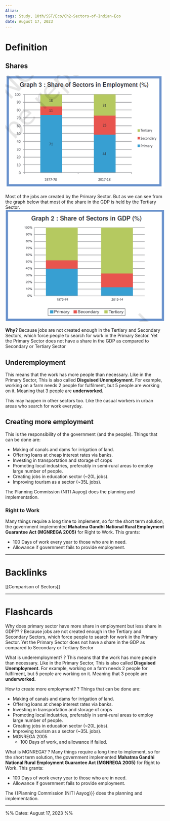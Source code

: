 ```yaml
---
Alias:
tags: Study, 10th/SST/Eco/Ch2-Sectors-of-Indian-Eco
date: August 17, 2023
---
```

# Definition
## Shares
![Pasted image 20230817213354.png](assets/pasted-image-20230817213354-bd83d8085e925b9803508f8a83124287.png)

Most of the jobs are created by the Primary Sector. But as we can see from the graph below that most of the share in the GDP is held by the Tertiary Sector.
![Pasted image 20230817213453.png](assets/pasted-image-20230817213453-eea49974338bfc5605642669b70b290e.png)

**Why?** Because jobs are not created enough in the Tertiary and Secondary Sectors, which force people to search for work in the Primary Sector. Yet the Primary Sector does not have a share in the GDP as compared to Secondary or Tertiary Sector
## Underemployment
This means that the work has more people than necessary. Like in the Primary Sector, This is also called **Disguised Unemployment**.
For example, working on a farm needs 2 people for fulfilment, but 5 people are working on it. Meaning that 3 people are **underworked.**

This may happen in other sectors too. Like the casual workers in urban areas who search for work everyday.
## Creating more employment
This is the responsibility of the government (and the people).
Things that can be done are:
- Making of canals and dams for irrigation of land.
- Offering loans at cheap interest rates via banks.
- Investing in transportation and storage of crops
- Promoting local industries, preferably in semi-rural areas to employ large number of people.
- Creating jobs in education sector (~20L jobs).
- Improving tourism as a sector (~35L jobs).

The Planning Commission (NITI Aayog) does the planning and implementation.
### Right to Work
Many things require a long time to implement, so for the short term solution, the government implemented **Mahatma Gandhi National Rural Employment Guarantee Act (MGNREGA 2005)** for Right to Work.
This grants:
- 100 Days of work every year to those who are in need.
- Allowance if government fails to provide employment.

---
# Backlinks
[[Comparison of Sectors]]

---
# Flashcards

Why does primary sector have more share in employment but less share in GDP??
?
Because jobs are not created enough in the Tertiary and Secondary Sectors, which force people to search for work in the Primary Sector. Yet the Primary Sector does not have a share in the GDP as compared to Secondary or Tertiary Sector
<!--SR:!2024-03-27,74,200-->

What is underemployment?
?
This means that the work has more people than necessary. Like in the Primary Sector, This is also called **Disguised Unemployment**.
For example, working on a farm needs 2 people for fulfilment, but 5 people are working on it. Meaning that 3 people are **underworked.**
<!--SR:!2024-03-15,130,240-->

How to create more employment?
?
Things that can be done are:
- Making of canals and dams for irrigation of land.
- Offering loans at cheap interest rates via banks.
- Investing in transportation and storage of crops
- Promoting local industries, preferably in semi-rural areas to employ large number of people.
- Creating jobs in education sector (~20L jobs).
- Improving tourism as a sector (~35L jobs).
- MGNREGA 2005
	- 100 Days of work, and allowance if failed.
<!--SR:!2024-05-14,78,240-->

What is MGNREGA?
?
Many things require a long time to implement, so for the short term solution, the government implemented **Mahatma Gandhi National Rural Employment Guarantee Act (MGNREGA 2005)** for Right to Work.
This grants:
- 100 Days of work every year to those who are in need.
- Allowance if government fails to provide employment.
<!--SR:!2024-07-09,232,280-->

The {{Planning Commission (NITI Aayog)}} does the planning and implementation.
<!--SR:!2024-05-06,173,260-->

---

%%
Dates: August 17, 2023
%%